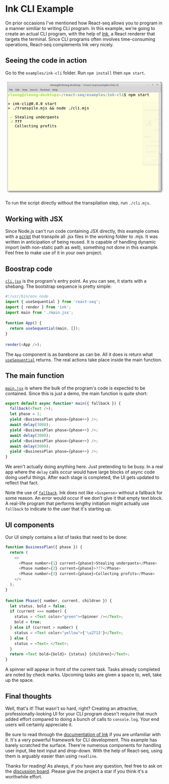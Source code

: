 # Ink CLI Example

On prior occasions I've mentioned how React-seq allows you to program in a manner similiar to writing CLI 
program. In this example, we're going to create an actual CLI program, with the help of 
[Ink](https://github.com/vadimdemedes/ink), a React renderer that targets the terminal. Since CLI programs
often involves time-consuming operations, React-seq complements Ink very nicely.

## Seeing the code in action

Go to the `examples/ink-cli` folder. Run `npm install` then `npm start`. 

![screenshot](./img/screenshot-1.jpg)

To run the script directly without the transpilation step, run `./cli.mjs`.

## Working with JSX

Since Node.js can't run code containing JSX directly, this example comes with a [script](./transpile.mjs) 
that transpile all .jsx files in the working folder to .mjs. It was written in anticipation of being 
reused. It is capable of handling dynamic import (with non-static path as well), something not done in 
this example. Feel free to make use of it in your own project.

## Boostrap code

[`cli.jsx`](./cli.jsx) is the program's entry point. As you can see, it starts with a shebang. The 
bootstrap sequence is pretty simple:

```js
#!/usr/bin/env node
import { useSequential } from 'react-seq';
import { render } from 'ink';
import main from './main.jsx';

function App() {
  return useSequential(main, []);
}

render(<App />);
```

The `App` component is as barebone as can be. All it does is return what 
[`useSequential`](../../doc/useSequential.md) returns. The real actions take place inside the main 
function.

## The main function

[`main.jsx`](./main.jsx) is where the bulk of the program's code is expected to be contained. 
Since this is just a demo, the main function is quite short: 

```js
export default async function* main({ fallback }) {
  fallback(<Text />);
  let phase = 1;
  yield <BusinessPlan phase={phase++} />;
  await delay(3000);
  yield <BusinessPlan phase={phase++} />;
  await delay(3000);
  yield <BusinessPlan phase={phase++} />;
  await delay(3000);
  yield <BusinessPlan phase={phase++} />;
}
```

We aren't actually doing anything here. Just pretending to be busy. In a real app where the `delay` 
calls occur would have large blocks of async code doing useful things. After each stage is 
completed, the UI gets updated to reflect that fact.

Note the use of [`fallback`](../../fallback.md). Ink does not like `<Suspense>` without a 
fallback for some reason. An error would occur if we don't give it that empty text block. A
real-life program that performs lengthy initiation might actually use `fallback` to indicate 
to the user that it's starting up.

## UI components

Our UI simply contains a list of tasks that need to be done:

```js
function BusinessPlan({ phase }) {
  return (
    <>
      <Phase number={1} current={phase}>Stealing underpants</Phase>
      <Phase number={2} current={phase}>???</Phase>
      <Phase number={3} current={phase}>Collecting profits</Phase>
    </>
  );
}

function Phase({ number, current, children }) {
  let status, bold = false;
  if (current === number) {
    status = <Text color="green"><Spinner /></Text>;
    bold = true;
  } else if (current > number) {
    status = <Text color="yellow">{'\u2713'}</Text>;
  } else {
    status = <Text> </Text>;
  }
  return <Text bold={bold}> {status} {children}</Text>;
}
```

A spinner will appear in front of the current task. Tasks already completed are noted by check 
marks. Upcoming tasks are given a space to, well, take up the space.

## Final thoughts

Well, that's it! That wasn't so hard, right? Creating an attractive, professionally-looking 
UI for your CLI program doesn't require that much added effort compared to doing a bunch of 
calls to `console.log`. Your end users will certainly appreciate it.

Be sure to read through the [documentation of Ink](https://github.com/vadimdemedes/ink) if 
you are unfamiliar with it. It's a very powerful framework for CLI development. This 
example has barely scratched the surface. There're numerous components for handling user 
input, like text input and drop-down. With the help of React-seq, using them is arguably 
easier than using `readline`.

Thanks for reading! As always, if you have any question, feel free to ask on the 
[discussion board](https://github.com/chung-leong/react-seq/discussions). Please give the 
project a star if you think it's a worthwhile effort.